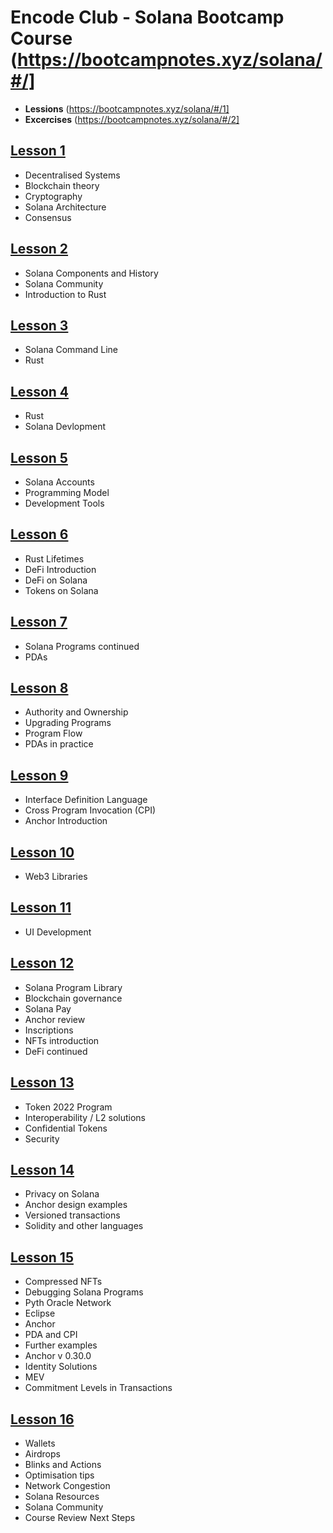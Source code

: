 # Encode Club - Solana Bootcamp Course (https://bootcampnotes.xyz/solana/#/]
 - **Lessions** (https://bootcampnotes.xyz/solana/#/1]
 - **Excercises** (https://bootcampnotes.xyz/solana/#/2]

## [Lesson 1](https://bootcampnotes.xyz/solana/lesson1.html)
 - Decentralised Systems
 - Blockchain theory
 - Cryptography
 - Solana Architecture
 - Consensus
## [Lesson 2](https://bootcampnotes.xyz/solana/lesson2.html)
 - Solana Components and History
 - Solana Community
 - Introduction to Rust
## [Lesson 3](https://bootcampnotes.xyz/solana/lesson3.html)
 - Solana Command Line
 - Rust
## [Lesson 4](https://bootcampnotes.xyz/solana/lesson4.html)
 - Rust
 - Solana Devlopment
## [Lesson 5](https://bootcampnotes.xyz/solana/lesson5.html)
 - Solana Accounts
 - Programming Model
 - Development Tools
## [Lesson 6](https://bootcampnotes.xyz/solana/lesson6.html)
 - Rust Lifetimes
 - DeFi Introduction
 - DeFi on Solana
 - Tokens on Solana
## [Lesson 7](https://bootcampnotes.xyz/solana/lesson7.html)
 - Solana Programs continued
 - PDAs
## [Lesson 8](https://bootcampnotes.xyz/solana/lesson8.html)
 - Authority and Ownership
 - Upgrading Programs
 - Program Flow
 - PDAs in practice
## [Lesson 9](https://bootcampnotes.xyz/solana/lesson9.html)
 - Interface Definition Language
 - Cross Program Invocation (CPI)
 - Anchor Introduction
## [Lesson 10](https://bootcampnotes.xyz/solana/lesson10.html)
 - Web3 Libraries
## [Lesson 11](https://bootcampnotes.xyz/solana/lesson11.html)
 - UI Development
## [Lesson 12](https://bootcampnotes.xyz/solana/lesson12.html)
 - Solana Program Library
 - Blockchain governance
 - Solana Pay
 - Anchor review
 - Inscriptions
 - NFTs introduction
 - DeFi continued
## [Lesson 13](https://bootcampnotes.xyz/solana/lesson13.html)
 - Token 2022 Program
 - Interoperability / L2 solutions
 - Confidential Tokens
 - Security
## [Lesson 14](https://bootcampnotes.xyz/solana/lesson14.html)
 - Privacy on Solana
 - Anchor design examples
 - Versioned transactions
 - Solidity and other languages
## [Lesson 15](https://bootcampnotes.xyz/solana/lesson15.html)
 - Compressed NFTs
 - Debugging Solana Programs
 - Pyth Oracle Network
 - Eclipse
 - Anchor
 - PDA and CPI
 - Further examples
 - Anchor v 0.30.0
 - Identity Solutions
 - MEV
 - Commitment Levels in Transactions
## [Lesson 16](https://bootcampnotes.xyz/solana/lesson16.html)
 - Wallets
 - Airdrops
 - Blinks and Actions
 - Optimisation tips
 - Network Congestion
 - Solana Resources
 - Solana Community
 - Course Review
Next Steps
